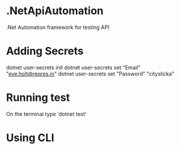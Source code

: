 # .NetApiAutomation
.Net Automation framework for testing API

# Adding Secrets
dotnet user-secrets init
dotnet user-secrets set "Email" "eve.holt@reqres.in" 
dotnet user-secrets set "Password" "cityslicka" 

# Running test
On the terminal type 'dotnet test'

# Using CLI

